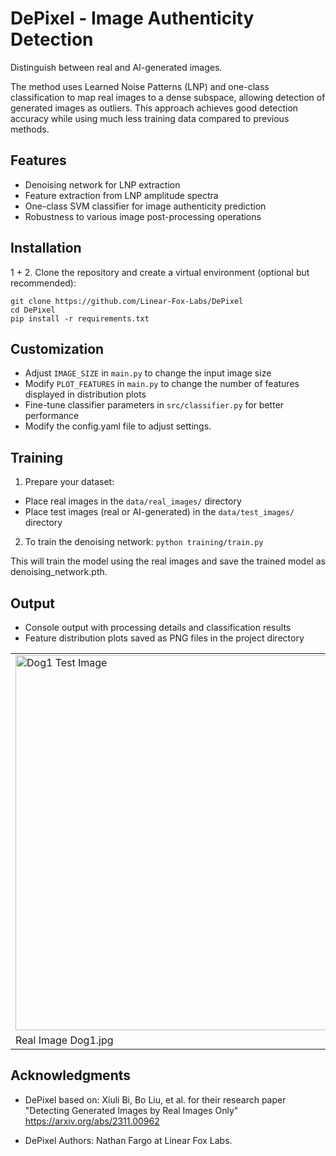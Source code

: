 # DePixel - Image Authenticity Detection
Distinguish between real and AI-generated images.

The method uses Learned Noise Patterns (LNP) and one-class classification to map real images to a dense subspace, allowing detection of generated images as outliers. This approach achieves good detection accuracy while using much less training data compared to previous methods.

## Features

- Denoising network for LNP extraction
- Feature extraction from LNP amplitude spectra
- One-class SVM classifier for image authenticity prediction
- Robustness to various image post-processing operations

## Installation

1 + 2. Clone the repository and create a virtual environment (optional but recommended):
```
git clone https://github.com/Linear-Fox-Labs/DePixel
cd DePixel
pip install -r requirements.txt
```

## Customization
- Adjust `IMAGE_SIZE` in `main.py` to change the input image size
- Modify `PLOT_FEATURES` in `main.py` to change the number of features displayed in distribution plots
- Fine-tune classifier parameters in `src/classifier.py` for better performance
- Modify the config.yaml file to adjust settings.

## Training
1. Prepare your dataset:
- Place real images in the `data/real_images/` directory
- Place test images (real or AI-generated) in the `data/test_images/` directory

2. To train the denoising network:
```python training/train.py```

This will train the model using the real images and save the trained model as denoising_network.pth.

## Output

- Console output with processing details and classification results
- Feature distribution plots saved as PNG files in the project directory

<table>
  <tr>
    <td><img src="data/results/dog1test.png" alt="Dog1 Test Image" width="600"/></td>
    <td><img src="data/results/dog2test.png" alt="Dog2 Test Image" width="600"/></td>
  </tr>
  <tr>
    <td>Real Image Dog1.jpg</td>
    <td>Ai-Generated Image Dog2.jpg</td>    
  </tr>
</table>


## Acknowledgments
- DePixel based on: Xiuli Bi, Bo Liu, et al. for their research paper "Detecting Generated Images by Real Images Only" https://arxiv.org/abs/2311.00962

- DePixel Authors: Nathan Fargo at Linear Fox Labs.
